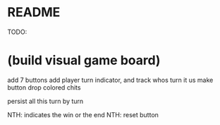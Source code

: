# README


TODO: 

# (build visual game board)

add 7 buttons
add player turn indicator, and track whos turn it us
make button drop colored chits

persist all this turn by turn

NTH: indicates the win or the end
NTH: reset button
